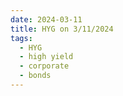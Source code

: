 ```yaml
---
date: 2024-03-11
title: HYG on 3/11/2024
tags: 
  - HYG
  - high yield
  - corporate
  - bonds
---
```

<div class="post">
<snapshot-grid 
    :reports="['2024/03/08/CTA/HYG', '2024/03/11/CTA/HYG', '2024/03/11/MTP/HYG']"
    chart="2024/03/11/Chart/HYG"
/>
<p>

</p>
<p>

</p>
</div>